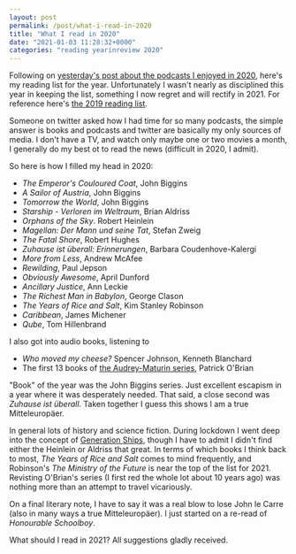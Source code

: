 ```yaml
---
layout: post
permalink: /post/what-i-read-in-2020
title: "What I read in 2020"
date: "2021-01-03 11:28:32+0000"
categories: "reading yearinreview 2020"
---
```


Following on
[yesterday's post about the podcasts I enjoyed in 2020](/post/podcasts-i-listened-to-2020), here's my
reading list for the year. Unfortunately I wasn't nearly as disciplined this
year in keeping the list, something I now regret and will rectify in 2021.
For reference here's [the 2019 reading list](/post/what-i-read-in-2019).

Someone on twitter asked how I had time for so many podcasts, the simple
answer is books and podcasts and twitter are basically my only sources of media.
I don't have a TV, and watch only maybe one or two movies a month, I generally
do my best ot to read the news (difficult in 2020, I admit).

So here is how I filled my head in 2020: 

  * _The Emperor's Couloured Coat_, John Biggins
  * _A Sailor of Austria_, John Biggins
  * _Tomorrow the World_, John Biggins
  * _Starship - Verloren im Weltraum_, Brian Aldriss  
  * _Orphans of the Sky_. Robert Heinlein  
  * _Magellan: Der Mann und seine Tat_, Stefan Zweig
  * _The Fatal Shore_, Robert Hughes
  * _Zuhause ist überall: Erinnerungen_, Barbara Coudenhove-Kalergi
  * _More from Less_, Andrew McAfee
  * _Rewilding_, Paul Jepson
  * _Obviously Awesome_, April Dunford
  * _Ancillary Justice_, Ann Leckie
  * _The Richest Man in Babylon_, George Clason
  * _The Years of Rice and Salt_, Kim Stanley Robinson
  * _Caribbean_, James Michener
  * _Qube_, Tom Hillenbrand

I also got into audio books, listening to

  * _Who moved my cheese?_ Spencer Johnson, Kenneth Blanchard
  * The first 13 books of [the Audrey-Maturin series](https://en.wikipedia.org/wiki/Aubrey%E2%80%93Maturin_series), Patrick O'Brian


"Book" of the year was the John Biggins series. Just excellent escapism in
a year where it was desperately needed. That said, a close second was
_Zuhause ist überall_. Taken together I guess this shows I am a true
Mitteleuropäer.

In general lots of history and science fiction. During lockdown I went deep
into the concept of [Generation Ships](https://en.wikipedia.org/wiki/Generation_ship), though I have to admit I didn't find either the Heinlein or Aldriss
that great. In terms of which books I think back to most,
_The Years of Rice and Salt_ comes to mind frequently, and Robinson's
_The Ministry of the Future_ is near the top of the list for 2021.
Revisting O'Brian's series (I first red the whole lot about 10 years ago) was
nothing more than an attempt to travel vicariously. 

On a final literary note, I have to say it was a real blow to lose
John le Carre (also in many ways a true Mitteleuropäer).
I just started on a re-read of _Honourable Schoolboy_.

What should I read in 2021? All suggestions gladly received.







